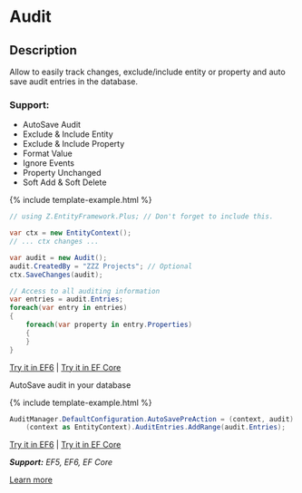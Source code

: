 # Audit

## Description

Allow to easily track changes, exclude/include entity or property and auto save audit entries in the database.

### Support:

 - AutoSave Audit
 - Exclude & Include Entity
 - Exclude & Include Property
 - Format Value
 - Ignore Events
 - Property Unchanged
 - Soft Add & Soft Delete

{% include template-example.html %} 
```csharp
// using Z.EntityFramework.Plus; // Don't forget to include this.

var ctx = new EntityContext();
// ... ctx changes ...

var audit = new Audit();
audit.CreatedBy = "ZZZ Projects"; // Optional
ctx.SaveChanges(audit);

// Access to all auditing information
var entries = audit.Entries;
foreach(var entry in entries)
{
    foreach(var property in entry.Properties)
    {
    }
}

```
[Try it in EF6](https://dotnetfiddle.net/89tii1) | [Try it in EF Core](https://dotnetfiddle.net/LPZvLa)

AutoSave audit in your database

{% include template-example.html %} 
```csharp
AuditManager.DefaultConfiguration.AutoSavePreAction = (context, audit) =>
    (context as EntityContext).AuditEntries.AddRange(audit.Entries);

```
[Try it in EF6](https://dotnetfiddle.net/rRORzM) | [Try it in EF Core](https://dotnetfiddle.net/DeLrTJ)

***Support:** EF5, EF6, EF Core*

[Learn more](/audit)
